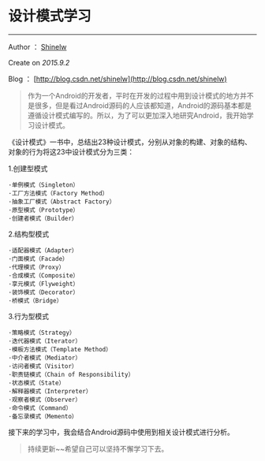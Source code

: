 # 设计模式学习
---
Author ：  [Shinelw](https://github.com/Shinelw)

Create on *2015.9.2*

Blog ： [http://blog.csdn.net/shinelw](http://blog.csdn.net/shinelw)

>作为一个Android的开发者，平时在开发的过程中用到设计模式的地方并不是很多，但是看过Android源码的人应该都知道，Android的源码基本都是遵循设计模式编写的。所以，为了可以更加深入地研究Android，我开始学习设计模式。

《设计模式》一书中，总结出23种设计模式，分别从对象的构建、对象的结构、对象的行为将这23中设计模式分为三类：

1.创建型模式

	·单例模式（Singleton）
	·工厂方法模式（Factory Method）
	·抽象工厂模式（Abstract Factory）
	·原型模式（Prototype）
	·创建者模式（Builder）
2.结构型模式
	
	·适配器模式（Adapter）
	·门面模式（Facade）
	·代理模式（Proxy）
	·合成模式（Composite）
	·享元模式（Flyweight）
	·装饰模式（Decorator）
	·桥模式（Bridge）
3.行为型模式

	·策略模式（Strategy）
	·迭代器模式（Iterator）
	·模板方法模式（Template Method）
	·中介者模式（Mediator）
	·访问者模式（Visitor）
	·职责链模式（Chain of Responsibility）
	·状态模式（State）
	·解释器模式（Interpreter）
	·观察者模式（Observer）
	·命令模式（Command）
	·备忘录模式（Memento）

接下来的学习中，我会结合Android源码中使用到相关设计模式进行分析。

> 持续更新~~希望自己可以坚持不懈学习下去。